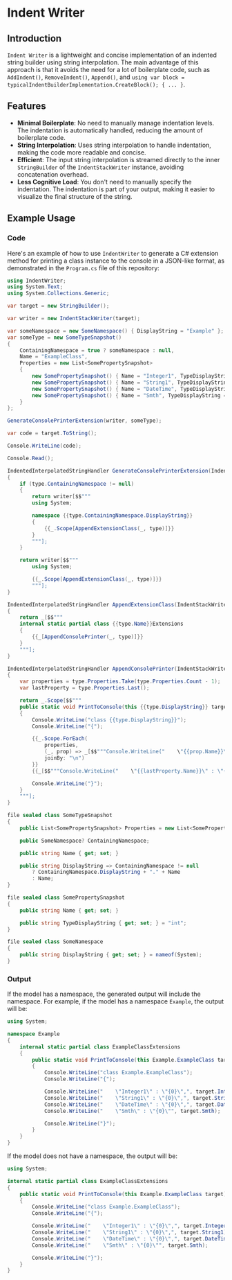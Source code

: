 # Indent Writer

## Introduction

`Indent Writer` is a lightweight and concise implementation of an indented string builder using string interpolation. The main advantage of this approach is that it avoids the need for a lot of boilerplate code, such as `AddIndent()`, `RemoveIndent()`, `Append()`, and `using var block = typicalIndentBuilderImplementation.CreateBlock(); { ... }`.

## Features

- **Minimal Boilerplate**: No need to manually manage indentation levels. The indentation is automatically handled, reducing the amount of boilerplate code.
- **String Interpolation**: Uses string interpolation to handle indentation, making the code more readable and concise.
- **Efficient**: The input string interpolation is streamed directly to the inner `StringBuilder` of the `IndentStackWriter` instance, avoiding concatenation overhead.
- **Less Cognitive Load**: You don't need to manually specify the indentation. The indentation is part of your output, making it easier to visualize the final structure of the string.

## Example Usage

### Code

Here's an example of how to use `IndentWriter` to generate a C# extension method for printing a class instance to the console in a JSON-like format, as demonstrated in the `Program.cs` file of this repository:

```csharp
using IndentWriter;
using System.Text;
using System.Collections.Generic;

var target = new StringBuilder();

var writer = new IndentStackWriter(target);

var someNamespace = new SomeNamespace() { DisplayString = "Example" };
var someType = new SomeTypeSnapshot()
{
    ContainingNamespace = true ? someNamespace : null,
    Name = "ExampleClass",
    Properties = new List<SomePropertySnapshot>
    {
        new SomePropertySnapshot() { Name = "Integer1", TypeDisplayString = "int" },
        new SomePropertySnapshot() { Name = "String1", TypeDisplayString = "string" },
        new SomePropertySnapshot() { Name = "DateTime", TypeDisplayString = nameof(DateTime) },
        new SomePropertySnapshot() { Name = "Smth", TypeDisplayString = "object" },
    }
};

GenerateConsolePrinterExtension(writer, someType);

var code = target.ToString();

Console.WriteLine(code);

Console.Read();

IndentedInterpolatedStringHandler GenerateConsolePrinterExtension(IndentStackWriter _, SomeTypeSnapshot type)
{
    if (type.ContainingNamespace != null)
    {
        return writer[$$"""
        using System;

        namespace {{type.ContainingNamespace.DisplayString}}
        {
            {{_.Scope[AppendExtensionClass(_, type)]}}
        }
        """];
    }

    return writer[$$"""
        using System;

        {{_.Scope[AppendExtensionClass(_, type)]}}
        """];
}

IndentedInterpolatedStringHandler AppendExtensionClass(IndentStackWriter _, SomeTypeSnapshot type)
{
    return _[$$"""
    internal static partial class {{type.Name}}Extensions
    {
        {{_[AppendConsolePrinter(_, type)]}}
    }
    """];
}

IndentedInterpolatedStringHandler AppendConsolePrinter(IndentStackWriter _, SomeTypeSnapshot type)
{
    var properties = type.Properties.Take(type.Properties.Count - 1);
    var lastProperty = type.Properties.Last();

    return _.Scope[$$"""
    public static void PrintToConsole(this {{type.DisplayString}} target)
    {
        Console.WriteLine("class {{type.DisplayString}}");
        Console.WriteLine("{");

        {{_.Scope.ForEach(
            properties,
            (_, prop) => _[$$"""Console.WriteLine("    \"{{prop.Name}}\" : \"{0}\",", target.{{prop.Name}});"""],
            joinBy: "\n")
        }}
        {{_[$$"""Console.WriteLine("    \"{{lastProperty.Name}}\" : \"{0}\"", target.{{lastProperty.Name}});"""]}}

        Console.WriteLine("}");
    }
    """];
}

file sealed class SomeTypeSnapshot
{
    public List<SomePropertySnapshot> Properties = new List<SomePropertySnapshot>();

    public SomeNamespace? ContainingNamespace;

    public string Name { get; set; }

    public string DisplayString => ContainingNamespace != null
        ? ContainingNamespace.DisplayString + "." + Name
        : Name;
}

file sealed class SomePropertySnapshot
{
    public string Name { get; set; }

    public string TypeDisplayString { get; set; } = "int";
}

file sealed class SomeNamespace
{
    public string DisplayString { get; set; } = nameof(System);
}
```

### Output

If the model has a namespace, the generated output will include the namespace. For example, if the model has a namespace `Example`, the output will be:

```csharp
using System;

namespace Example
{
    internal static partial class ExampleClassExtensions
    {
        public static void PrintToConsole(this Example.ExampleClass target)
        {
            Console.WriteLine("class Example.ExampleClass");
            Console.WriteLine("{");

            Console.WriteLine("    \"Integer1\" : \"{0}\",", target.Integer1);
            Console.WriteLine("    \"String1\" : \"{0}\",", target.String1);
            Console.WriteLine("    \"DateTime\" : \"{0}\",", target.DateTime);
            Console.WriteLine("    \"Smth\" : \"{0}\"", target.Smth);

            Console.WriteLine("}");
        }
    }
}
```

If the model does not have a namespace, the output will be:

```csharp
using System;

internal static partial class ExampleClassExtensions
{
    public static void PrintToConsole(this Example.ExampleClass target)
    {
        Console.WriteLine("class Example.ExampleClass");
        Console.WriteLine("{");

        Console.WriteLine("    \"Integer1\" : \"{0}\",", target.Integer1);
        Console.WriteLine("    \"String1\" : \"{0}\",", target.String1);
        Console.WriteLine("    \"DateTime\" : \"{0}\",", target.DateTime);
        Console.WriteLine("    \"Smth\" : \"{0}\"", target.Smth);

        Console.WriteLine("}");
    }
}
```
